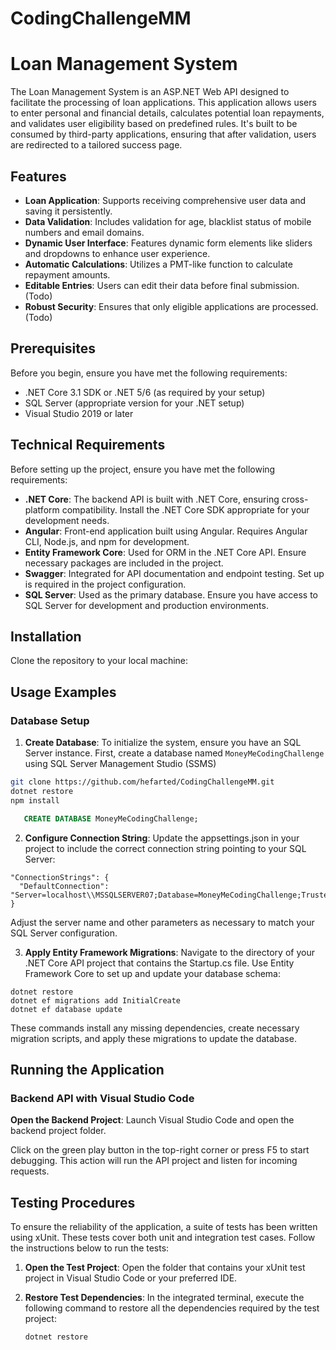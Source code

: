 # CodingChallengeMM

# Loan Management System

The Loan Management System is an ASP.NET Web API designed to facilitate the processing of loan applications. This application allows users to enter personal and financial details, calculates potential loan repayments, and validates user eligibility based on predefined rules. It's built to be consumed by third-party applications, ensuring that after validation, users are redirected to a tailored success page.

## Features

- **Loan Application**: Supports receiving comprehensive user data and saving it persistently.
- **Data Validation**: Includes validation for age, blacklist status of mobile numbers and email domains.
- **Dynamic User Interface**: Features dynamic form elements like sliders and dropdowns to enhance user experience.
- **Automatic Calculations**: Utilizes a PMT-like function to calculate repayment amounts.
- **Editable Entries**: Users can edit their data before final submission. (Todo)
- **Robust Security**: Ensures that only eligible applications are processed. (Todo)

## Prerequisites

Before you begin, ensure you have met the following requirements:
- .NET Core 3.1 SDK or .NET 5/6 (as required by your setup)
- SQL Server (appropriate version for your .NET setup)
- Visual Studio 2019 or later

## Technical Requirements

Before setting up the project, ensure you have met the following requirements:
- **.NET Core**: The backend API is built with .NET Core, ensuring cross-platform compatibility. Install the .NET Core SDK appropriate for your development needs.
- **Angular**: Front-end application built using Angular. Requires Angular CLI, Node.js, and npm for development.
- **Entity Framework Core**: Used for ORM in the .NET Core API. Ensure necessary packages are included in the project.
- **Swagger**: Integrated for API documentation and endpoint testing. Set up is required in the project configuration.
- **SQL Server**: Used as the primary database. Ensure you have access to SQL Server for development and production environments.

## Installation

Clone the repository to your local machine:



## Usage Examples

### Database Setup
1. **Create Database**:
   To initialize the system, ensure you have an SQL Server instance. First, create a database named `MoneyMeCodingChallenge` using SQL Server Management Studio (SSMS)

```bash
git clone https://github.com/hefarted/CodingChallengeMM.git
dotnet restore
npm install
```
```  sql
   CREATE DATABASE MoneyMeCodingChallenge;
```
2. **Configure Connection String**:
   Update the appsettings.json in your project to include the correct connection string pointing to your SQL Server:

```
"ConnectionStrings": {
  "DefaultConnection": "Server=localhost\\MSSQLSERVER07;Database=MoneyMeCodingChallenge;Trusted_Connection=True;TrustServerCertificate=True;"
}
```
Adjust the server name and other parameters as necessary to match your SQL Server configuration.

3. **Apply Entity Framework Migrations**:
   Navigate to the directory of your .NET Core API project that contains the Startup.cs file. Use Entity Framework Core to set up and update your database schema:
```
dotnet restore
dotnet ef migrations add InitialCreate
dotnet ef database update
```
   These commands install any missing dependencies, create necessary migration scripts, and apply these migrations to update the database.

## Running the Application

### Backend API with Visual Studio Code

**Open the Backend Project**:
   Launch Visual Studio Code and open the backend project folder.
   
   Click on the green play button in the top-right corner or press F5 to start debugging. This action will run the API project and listen for incoming requests.

## Testing Procedures

To ensure the reliability of the application, a suite of tests has been written using xUnit. These tests cover both unit and integration test cases. Follow the instructions below to run the tests:

1. **Open the Test Project**:
   Open the folder that contains your xUnit test project in Visual Studio Code or your preferred IDE.

2. **Restore Test Dependencies**:
   In the integrated terminal, execute the following command to restore all the dependencies required by the test project:
   
   ```bash
   dotnet restore
   ```


